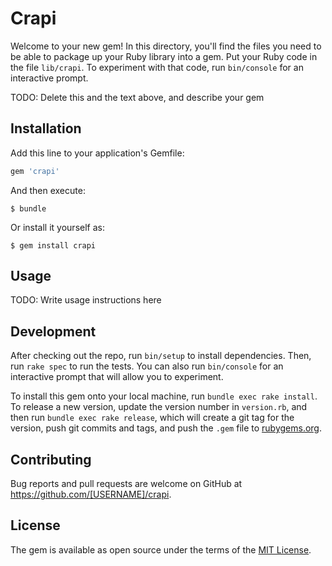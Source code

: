 # Crapi

Welcome to your new gem! In this directory, you'll find the files you need to be able to package up your Ruby library into a gem. Put your Ruby code in the file `lib/crapi`. To experiment with that code, run `bin/console` for an interactive prompt.

TODO: Delete this and the text above, and describe your gem

## Installation

Add this line to your application's Gemfile:

```ruby
gem 'crapi'
```

And then execute:

    $ bundle

Or install it yourself as:

    $ gem install crapi

## Usage

TODO: Write usage instructions here

## Development

After checking out the repo, run `bin/setup` to install dependencies. Then, run `rake spec` to run the tests. You can also run `bin/console` for an interactive prompt that will allow you to experiment.

To install this gem onto your local machine, run `bundle exec rake install`. To release a new version, update the version number in `version.rb`, and then run `bundle exec rake release`, which will create a git tag for the version, push git commits and tags, and push the `.gem` file to [rubygems.org](https://rubygems.org).

## Contributing

Bug reports and pull requests are welcome on GitHub at https://github.com/[USERNAME]/crapi.

## License

The gem is available as open source under the terms of the [MIT License](https://opensource.org/licenses/MIT).
